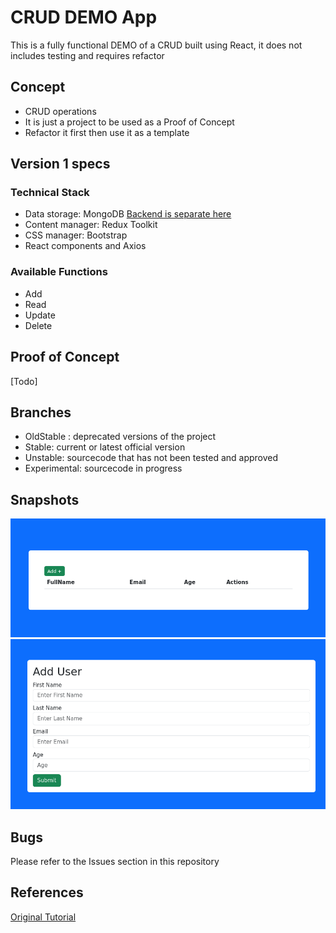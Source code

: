 # CRUD DEMO App #

This is a fully functional DEMO of a CRUD built using React, it does not includes testing and requires refactor

## Concept ##
- CRUD operations
- It is just a project to be used as a Proof of Concept
- Refactor it first then use it as a template


## Version 1 specs ##

### Technical Stack ###
* Data storage: MongoDB [Backend is separate here](https://github.com/hftamayo/pfuserscrudbe)
* Content manager: Redux Toolkit
* CSS manager: Bootstrap
* React components and Axios

### Available Functions ###
* Add
* Read
* Update
* Delete

## Proof of Concept ##
[Todo]

## Branches ##
* OldStable : deprecated versions of the project
* Stable: current or latest official version
* Unstable: sourcecode that has not been tested and approved
* Experimental: sourcecode in progress

## Snapshots ##
![localhost/view](./snapshots/view.png)
![localhost/create](./snapshots/add.png)

## Bugs ##
Please refer to the Issues section in this repository

## References ##
[Original Tutorial](https://youtu.be/FOK45_sEqK8?si=-gDlkKC2v_UGQL3q)
